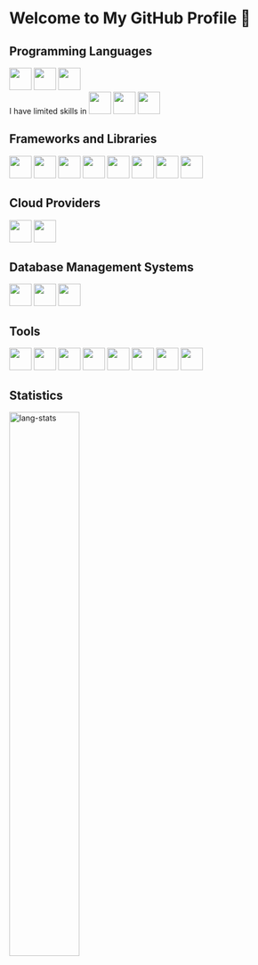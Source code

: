 <h1 align="left">Welcome to My GitHub Profile 👋</h1>

<!--
**AbdullahHinnawi/AbdullahHinnawi** is a ✨ _special_ ✨ repository because its `README.md` (this file) appears on your GitHub profile.

Here are some ideas to get you started:

- 🔭 I’m currently working on ...
- 🌱 I’m currently learning ...
- 👯 I’m looking to collaborate on ...
- 🤔 I’m looking for help with ...
- 💬 Ask me about ...
- 📫 How to reach me: ...
- 😄 Pronouns: ...
- ⚡ Fun fact: ...
-->

## Programming Languages

<p>
<img width="40px" src="https://cdn.jsdelivr.net/gh/devicons/devicon/icons/javascript/javascript-original.svg" />
<img width="40px" src="https://cdn.jsdelivr.net/gh/devicons/devicon/icons/typescript/typescript-original.svg" />
<img width="40px" src="https://cdn.jsdelivr.net/gh/devicons/devicon/icons/java/java-original-wordmark.svg" />
<br>
I have limited skills in
<img width="40px" src="https://cdn.jsdelivr.net/gh/devicons/devicon/icons/c/c-original.svg" />
<img width="40px" src="https://cdn.jsdelivr.net/gh/devicons/devicon/icons/csharp/csharp-original.svg" />
<img width="40px" src="https://cdn.jsdelivr.net/gh/devicons/devicon/icons/cplusplus/cplusplus-original.svg" />
</p>

## Frameworks and Libraries

<p>
<img width="40px" src="https://cdn.jsdelivr.net/gh/devicons/devicon/icons/react/react-original.svg" />
<img width="40px" src="https://cdn.jsdelivr.net/gh/devicons/devicon/icons/redux/redux-original.svg" />
<img width="40px" src="https://cdn.jsdelivr.net/gh/devicons/devicon/icons/materialui/materialui-original.svg" />
<img width="40px" src="https://cdn.jsdelivr.net/gh/devicons/devicon/icons/nextjs/nextjs-line.svg" />
<img width="40px" src="https://cdn.jsdelivr.net/gh/devicons/devicon/icons/vuejs/vuejs-original.svg" />
<img width="40px" src="https://cdn.jsdelivr.net/gh/devicons/devicon/icons/nodejs/nodejs-original.svg" />
<img width="40px" src="https://cdn.jsdelivr.net/gh/devicons/devicon/icons/express/express-original.svg" />
<img width="40px" src="https://cdn.jsdelivr.net/gh/devicons/devicon/icons/spring/spring-original.svg" />
</p>

## Cloud Providers

<p>
<img width="40px" src="https://cdn.jsdelivr.net/gh/devicons/devicon/icons/googlecloud/googlecloud-original.svg" />
<img width="40px" src="https://cdn.jsdelivr.net/gh/devicons/devicon/icons/amazonwebservices/amazonwebservices-plain-wordmark.svg" />
</p>

## Database Management Systems

<p>
<img width="40px" src="https://cdn.jsdelivr.net/gh/devicons/devicon/icons/mysql/mysql-plain.svg" />
<img width="40px" src="https://cdn.jsdelivr.net/gh/devicons/devicon/icons/mongodb/mongodb-original-wordmark.svg" />
<img width="40px" src="https://cdn.jsdelivr.net/gh/devicons/devicon/icons/postgresql/postgresql-original-wordmark.svg" />
</p>

## Tools

<p>
<img width="40px" src="https://cdn.jsdelivr.net/gh/devicons/devicon/icons/git/git-original.svg" />
<img width="40px" src="https://cdn.jsdelivr.net/gh/devicons/devicon/icons/github/github-original.svg" />
<img width="40px" src="https://cdn.jsdelivr.net/gh/devicons/devicon/icons/gitlab/gitlab-original.svg" />
<img width="40px" src="https://cdn.jsdelivr.net/gh/devicons/devicon/icons/bitbucket/bitbucket-original.svg" />
<img width="40px" src="https://cdn.jsdelivr.net/gh/devicons/devicon/icons/vscode/vscode-original.svg" />
<img width="40px" src="https://cdn.jsdelivr.net/gh/devicons/devicon/icons/webstorm/webstorm-original.svg" />
<img width="40px" src="https://cdn.jsdelivr.net/gh/devicons/devicon/icons/intellij/intellij-original.svg" />
<img width="40px" src="https://cdn.jsdelivr.net/gh/devicons/devicon/icons/visualstudio/visualstudio-plain.svg" />
</p>

## Statistics

<p>
<img width="50%" src="https://github-readme-stats.vercel.app/api/top-langs/?username=AbdullahHinnawi&size_weight=0.5&count_weight=0.5&exclude_repo=Metropolia&hide=html,Vue,Makefile&layout=compact" alt="lang-stats">
</p>

<!-- https://github.com/anuraghazra/github-readme-stats -->
<!--
[![Top Langs](https://github-readme-stats.vercel.app/api/top-langs/?username=AbdullahHinnawi&size_weight=0.5&count_weight=0.5&exclude_repo=Metropolia&hide=html,Vue,Makefile&layout=compact)](https://github.com/anuraghazra/github-readme-stats)
-->

<!-- https://devicon.dev/ -->
<!--
## Technical Skills

<link rel="stylesheet" href="https://cdn.jsdelivr.net/gh/devicons/devicon@v2.15.1/devicon.min.css">

### Programming Languages

<i class="devicon-javascript-plain colored" style="font-size:36px;"></i>
<i class="devicon-typescript-plain colored" style="font-size:36px;"></i>
<i class="devicon-java-plain-wordmark" style="font-size:36px;"></i>

I have limited skills in
<i class="devicon-c-plain colored" style="font-size:36px;"></i>
<i class="devicon-csharp-plain-wordmark colored" style="font-size:36px;"></i>
<i class="devicon-cplusplus-plain colored" style="font-size:36px;"></i>

### Frameworks and Libraries

<i class="devicon-react-original colored" style="font-size:36px;"></i>
<i class="devicon-redux-original colored" style="font-size:36px;"></i>
<i class="devicon-materialui-plain colored" style="font-size:36px;"></i>
<i class="devicon-nextjs-line" style="font-size:36px;"></i>
<i class="devicon-vuejs-plain colored" style="font-size:36px;"></i>
<i class="devicon-nodejs-plain colored" style="font-size:36px;"></i>
<i class="devicon-express-original-wordmark" style="font-size:36px;"></i>
<i class="devicon-spring-plain-wordmark colored" style="font-size:36px;"></i>

### Cloud Providers

<img width="36px" height="36px" src="https://cdn.jsdelivr.net/gh/devicons/devicon/icons/googlecloud/googlecloud-original.svg" />
<img width="36px" height="36px" src="https://cdn.jsdelivr.net/gh/devicons/devicon/icons/amazonwebservices/amazonwebservices-plain-wordmark.svg" />

### Database Management Systems

<img width="36px" height="36px" src="https://cdn.jsdelivr.net/gh/devicons/devicon/icons/mysql/mysql-plain.svg" />
<img width="36px" height="36px" src="https://cdn.jsdelivr.net/gh/devicons/devicon/icons/mongodb/mongodb-original-wordmark.svg" />
<img width="36px" height="36px" src="https://cdn.jsdelivr.net/gh/devicons/devicon/icons/postgresql/postgresql-original-wordmark.svg" />

#### Tools

<img width="36px" height="36px" src="https://cdn.jsdelivr.net/gh/devicons/devicon/icons/git/git-original.svg" />
<i class="devicon-github-original" style="font-size:36px;"></i>
<img width="36px" height="36px" src="https://cdn.jsdelivr.net/gh/devicons/devicon/icons/gitlab/gitlab-original.svg" />
<img width="36px" height="36px" src="https://cdn.jsdelivr.net/gh/devicons/devicon/icons/bitbucket/bitbucket-original.svg" />
<img width="36px" height="36px" src="https://cdn.jsdelivr.net/gh/devicons/devicon/icons/vscode/vscode-original.svg" />
<img width="36px" height="36px" src="https://cdn.jsdelivr.net/gh/devicons/devicon/icons/webstorm/webstorm-original.svg" />
<img width="36px" height="36px" src="https://cdn.jsdelivr.net/gh/devicons/devicon/icons/intellij/intellij-original.svg" />
<img width="36px" height="36px" src="https://cdn.jsdelivr.net/gh/devicons/devicon/icons/visualstudio/visualstudio-plain.svg" />
-->
